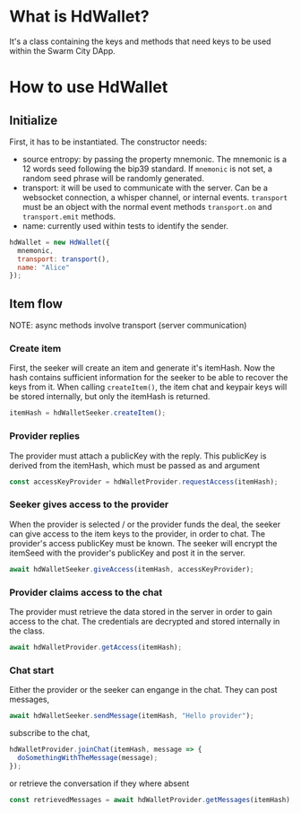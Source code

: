 # What is HdWallet?

It's a class containing the keys and methods that need keys to be used within the Swarm City DApp.

# How to use HdWallet

## Initialize

First, it has to be instantiated. The constructor needs:

- source entropy: by passing the property mnemonic. The mnemonic is a 12 words seed following the bip39 standard. If `mnemonic` is not set, a random seed phrase will be randomly generated.
- transport: it will be used to communicate with the server. Can be a websocket connection, a whisper channel, or internal events. `transport` must be an object with the normal event methods `transport.on` and `transport.emit` methods.
- name: currently used within tests to identify the sender.

```javascript
hdWallet = new HdWallet({
  mnemonic,
  transport: transport(),
  name: "Alice"
});
```

## Item flow

NOTE: async methods involve transport (server communication)

### Create item

First, the seeker will create an item and generate it's itemHash. Now the hash contains sufficient information for the seeker to be able to recover the keys from it. When calling `createItem()`, the item chat and keypair keys will be stored internally, but only the itemHash is returned.

```javascript
itemHash = hdWalletSeeker.createItem();
```

### Provider replies

The provider must attach a publicKey with the reply. This publicKey is derived from the itemHash, which must be passed as and argument

```javascript
const accessKeyProvider = hdWalletProvider.requestAccess(itemHash);
```

### Seeker gives access to the provider

When the provider is selected / or the provider funds the deal, the seeker can give access to the item keys to the provider, in order to chat. The provider's access publicKey must be known. The seeker will encrypt the itemSeed with the provider's publicKey and post it in the server.

```javascript
await hdWalletSeeker.giveAccess(itemHash, accessKeyProvider);
```

### Provider claims access to the chat

The provider must retrieve the data stored in the server in order to gain access to the chat. The credentials are decrypted and stored internally in the class.

```javascript
await hdWalletProvider.getAccess(itemHash);
```

### Chat start

Either the provider or the seeker can engange in the chat. They can post messages,

```javascript
await hdWalletSeeker.sendMessage(itemHash, "Hello provider");
```

subscribe to the chat,

```javascript
hdWalletProvider.joinChat(itemHash, message => {
  doSomethingWithTheMessage(message);
});
```

or retrieve the conversation if they where absent

```javascript
const retrievedMessages = await hdWalletProvider.getMessages(itemHash);
```
